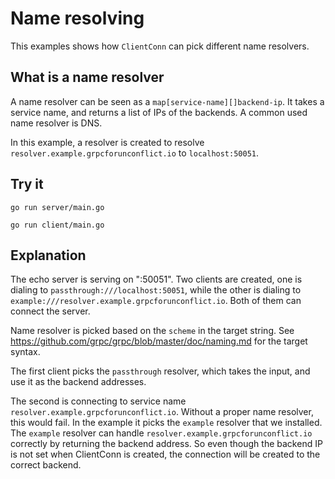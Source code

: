# Name resolving

This examples shows how `ClientConn` can pick different name resolvers.

## What is a name resolver

A name resolver can be seen as a `map[service-name][]backend-ip`. It takes a
service name, and returns a list of IPs of the backends. A common used name
resolver is DNS.

In this example, a resolver is created to resolve `resolver.example.grpcforunconflict.io` to
`localhost:50051`.

## Try it

```
go run server/main.go
```

```
go run client/main.go
```

## Explanation

The echo server is serving on ":50051". Two clients are created, one is dialing
to `passthrough:///localhost:50051`, while the other is dialing to
`example:///resolver.example.grpcforunconflict.io`. Both of them can connect the server.

Name resolver is picked based on the `scheme` in the target string. See
https://github.com/grpc/grpc/blob/master/doc/naming.md for the target syntax.

The first client picks the `passthrough` resolver, which takes the input, and
use it as the backend addresses.

The second is connecting to service name `resolver.example.grpcforunconflict.io`. Without a
proper name resolver, this would fail. In the example it picks the `example`
resolver that we installed. The `example` resolver can handle
`resolver.example.grpcforunconflict.io` correctly by returning the backend address. So even
though the backend IP is not set when ClientConn is created, the connection will
be created to the correct backend.